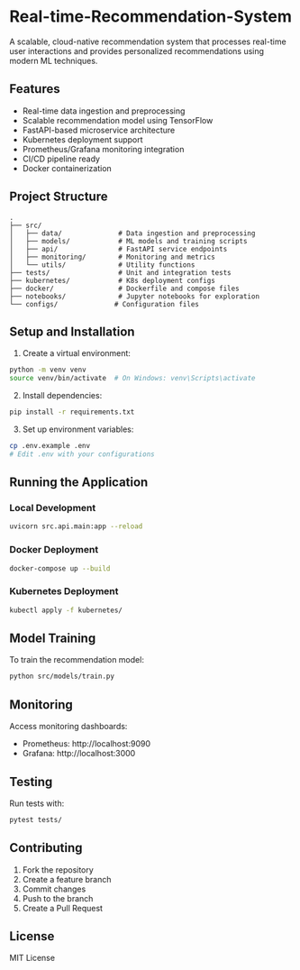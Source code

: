 # Real-time-Recommendation-System

A scalable, cloud-native recommendation system that processes real-time user interactions and provides personalized recommendations using modern ML techniques.

## Features

- Real-time data ingestion and preprocessing
- Scalable recommendation model using TensorFlow
- FastAPI-based microservice architecture
- Kubernetes deployment support
- Prometheus/Grafana monitoring integration
- CI/CD pipeline ready
- Docker containerization

## Project Structure

```
.
├── src/
│   ├── data/              # Data ingestion and preprocessing
│   ├── models/            # ML models and training scripts
│   ├── api/               # FastAPI service endpoints
│   ├── monitoring/        # Monitoring and metrics
│   └── utils/             # Utility functions
├── tests/                 # Unit and integration tests
├── kubernetes/            # K8s deployment configs
├── docker/                # Dockerfile and compose files
├── notebooks/             # Jupyter notebooks for exploration
└── configs/              # Configuration files
```

## Setup and Installation

1. Create a virtual environment:
```bash
python -m venv venv
source venv/bin/activate  # On Windows: venv\Scripts\activate
```

2. Install dependencies:
```bash
pip install -r requirements.txt
```

3. Set up environment variables:
```bash
cp .env.example .env
# Edit .env with your configurations
```

## Running the Application

### Local Development
```bash
uvicorn src.api.main:app --reload
```

### Docker Deployment
```bash
docker-compose up --build
```

### Kubernetes Deployment
```bash
kubectl apply -f kubernetes/
```

## Model Training

To train the recommendation model:
```bash
python src/models/train.py
```

## Monitoring

Access monitoring dashboards:
- Prometheus: http://localhost:9090
- Grafana: http://localhost:3000

## Testing

Run tests with:
```bash
pytest tests/
```

## Contributing

1. Fork the repository
2. Create a feature branch
3. Commit changes
4. Push to the branch
5. Create a Pull Request

## License

MIT License 